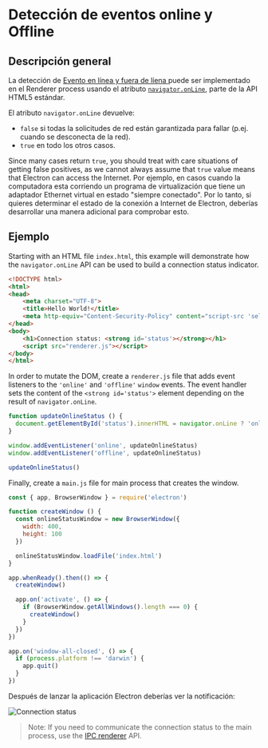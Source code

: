 # Detección de eventos online y Offline

## Descripción general

La detección de [Evento en línea y fuera de líena ](https://developer.mozilla.org/en-US/docs/Online_and_offline_events) puede ser implementado en el Renderer process usando el atributo [`navigator.onLine`](http://html5index.org/Offline%20-%20NavigatorOnLine.html), parte de la API HTML5 estándar.

El atributo `navigator.onLine` devuelve:

* `false` si todas la solicitudes de red están garantizada para fallar (p.ej. cuando se desconecta de la red).
* `true` en todo los otros casos.

Since many cases return `true`, you should treat with care situations of getting false positives, as we cannot always assume that `true` value means that Electron can access the Internet. Por ejemplo, en casos cuando la computadora esta corriendo un programa de virtualización que tiene un adaptador Ethernet virtual en estado "siempre conectado". Por lo tanto, si quieres determinar el estado de la conexión a Internet de Electron, deberías desarrollar una manera adicional para comprobar esto.

## Ejemplo

Starting with an HTML file `index.html`, this example will demonstrate how the `navigator.onLine` API can be used to build a connection status indicator.

```html title="index.html"
<!DOCTYPE html>
<html>
<head>
    <meta charset="UTF-8">
    <title>Hello World!</title>
    <meta http-equiv="Content-Security-Policy" content="script-src 'self' 'unsafe-inline';" />
</head>
<body>
    <h1>Connection status: <strong id='status'></strong></h1>
    <script src="renderer.js"></script>
</body>
</html>
```

In order to mutate the DOM, create a `renderer.js` file that adds event listeners to the `'online'` and `'offline'` `window` events. The event handler sets the content of the `<strong id='status'>` element depending on the result of `navigator.onLine`.

```js title='renderer.js'
function updateOnlineStatus () {
  document.getElementById('status').innerHTML = navigator.onLine ? 'online' : 'offline'
}

window.addEventListener('online', updateOnlineStatus)
window.addEventListener('offline', updateOnlineStatus)

updateOnlineStatus()
```

Finally, create a `main.js` file for main process that creates the window.

```js title='main.js'
const { app, BrowserWindow } = require('electron')

function createWindow () {
  const onlineStatusWindow = new BrowserWindow({
    width: 400,
    height: 100
  })

  onlineStatusWindow.loadFile('index.html')
}

app.whenReady().then(() => {
  createWindow()

  app.on('activate', () => {
    if (BrowserWindow.getAllWindows().length === 0) {
      createWindow()
    }
  })
})

app.on('window-all-closed', () => {
  if (process.platform !== 'darwin') {
    app.quit()
  }
})
```

Después de lanzar la aplicación Electron deberías ver la notificación:

![Connection status](../images/connection-status.png)

> Note: If you need to communicate the connection status to the main process, use the [IPC renderer](../api/ipc-renderer.md) API.
